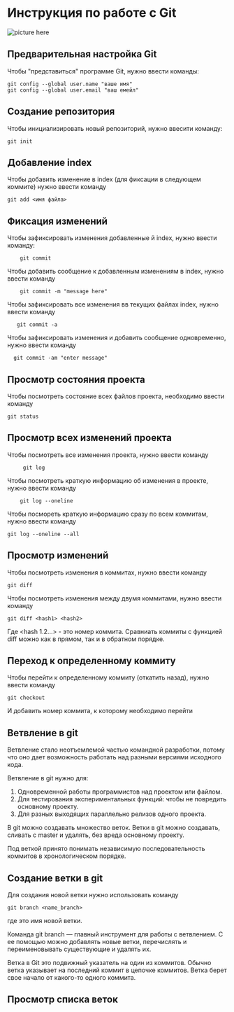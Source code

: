 # **Инструкция по работе с Git** 

![picture here](pict.jpg)

## Предварительная настройка Git

Чтобы "представиться" программе Git, нужно ввести команды:

    git config --global user.name "ваше имя"    
    git config --global user.email "ваш емейл"

 ## Создание репозитория

 Чтобы инициализировать новый репозиторий, нужно ввесити команду:
 
    git init

## Добавление index

Чтобы добавить изменение в index (для фиксации в следующем коммите) нужно ввести команду 

    git add <имя файла>

## Фиксация изменений

Чтобы зафиксировать изменения добавленные й index, нужно ввести команду:

        git commit

Чтобы добавить сообщение к добавленным изменениям в index, нужно ввести команду 

        git commit -m "message here"

Чтобы зафиксировать все изменения вв текущих файлах index, нужно ввести команду 

       git commit -a

Чтобы зафиксировать изменения и добавить сообщение одновременно, нужно ввести команду 

      git commit -am "enter message"

## Просмотр состояния проекта

Чтобы посмотреть состояние всех файлов проекта, необходимо ввести команду

    git status

## Просмотр всех изменений проекта

Чтобы посмотреть все изменения проекта, нужно ввести команду 

         git log

Чтобы посмотреть краткую информацию об изменения в проекте, нужно ввести команду 

        git log --oneline

Чтобы посмореть краткую информацию сразу по всем коммитам, нужно ввести команду

    git log --oneline --all

## Просмотр изменений 

Чтобы посмотреть изменения в коммитах, нужно ввести команду 

    git diff

Чтобы посмотреть изменения между двумя коммитами, нужно ввести команду 

    git diff <hash1> <hash2>

Где <hash 1.2...> - это номер коммита. Сравниать коммиты с функцией diff можно как в прямом, так и в обратном порядке. 

## Переход к определенному коммиту

Чтобы перейти к определенному коммиту (откатить назад), нужно ввести команду

    git checkout 

И добавить номер коммита, к которому необходимо перейти

## Ветвление в git 


Ветвление стало неотъемлемой частью командной разработки, потому что оно дает возможность работать над разными версиями исходного кода.

Ветвление в git нужно для:

1. Одновременной работы  программистов над проектом или файлом.
2. Для тестирования экспериментальных функций: чтобы не повредить основному проекту.
3. Для разных выходящих параллельно релизов одного проекта.

В git можно создавать множество веток.
Ветки в  git можно создавать, сливать с master и удалять, без вреда основному проекту.

Под веткой принято понимать независимую последовательность коммитов в хронологическом порядке.

## Создание ветки в git 

Для создания новой ветки нужно использовать команду 

    git branch <name_branch>

где <name> это имя новой ветки.

Команда git branch — главный инструмент для работы с ветвлением. С ее помощью можно добавлять новые ветки, перечислять и переименовывать существующие и удалять их.

Ветка в Git это подвижный указатель на один из коммитов. Обычно ветка указывает на последний коммит в цепочке коммитов. Ветка берет свое начало от какого-то одного коммита.

## Просмотр списка веток 

